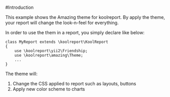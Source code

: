 #Introduction

This example shows the Amazing theme for koolreport. By apply the theme, your report will change the look-n-feel for everything.

In order to use the them in a report, you simply declare like below:

```
class MyReport extends \koolreport\KoolReport
{
    use \koolreport\yii2\Friendship;
    use \koolreport\amazing\Theme;
    ...
}
```

The theme will:

1. Change the CSS applied to report such as layouts, buttons
2. Apply new color scheme to charts
